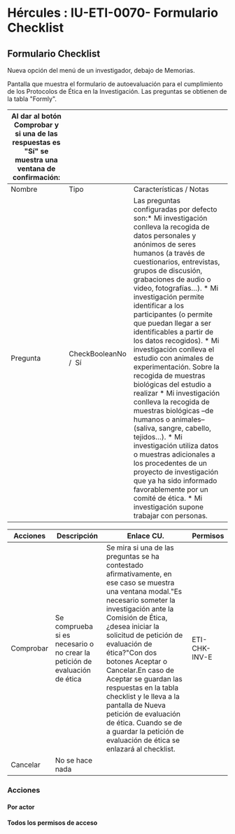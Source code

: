 # Hércules : IU\-ETI\-0070\- Formulario Checklist



  


## Formulario Checklist

Nueva opción del menú de un investigador, debajo de Memorias.

Pantalla que muestra el formulario de autoevaluación para el cumplimiento de los Protocolos de Ética en la Investigación. Las preguntas se obtienen de la tabla "Formly".

  




| Al dar al botón Comprobar y si una de las respuestas es "Sí" se muestra una ventana de confirmación: | | |
| --- | --- | --- |
| Nombre | Tipo | Características / Notas |
| Pregunta | CheckBooleanNo /  Sí | Las preguntas configuradas por defecto son:* Mi investigación conlleva la recogida de datos personales y anónimos de seres humanos (a través de cuestionarios, entrevistas, grupos de discusión, grabaciones de audio o video, fotografías…). * Mi investigación permite identificar a los participantes (o permite que puedan llegar a ser identificables a partir de los datos recogidos). * Mi investigación conlleva el estudio con animales de experimentación. Sobre la recogida de muestras biológicas del estudio a realizar * Mi investigación conlleva la recogida de muestras biológicas –de humanos o animales– (saliva, sangre, cabello, tejidos…). * Mi investigación utiliza datos o muestras adicionales a los procedentes de un proyecto de investigación que ya ha sido informado favorablemente por un comité de ética. * Mi investigación supone trabajar con personas. |



| Acciones | Descripción | Enlace CU. | Permisos |
| --- | --- | --- | --- |
| Comprobar | Se comprueba si es necesario o no crear la petición de evaluación de ética | Se mira si una de las preguntas se ha contestado afirmativamente, en ese caso se muestra una ventana modal."Es necesario someter la investigación ante la Comisión de Ética, ¿desea iniciar la solicitud de petición de evaluación de ética?"Con dos botones Aceptar o Cancelar.En caso de Aceptar se guardan las respuestas en la tabla checklist y le lleva a la pantalla de Nueva petición de evaluación de ética. Cuando se de a guardar la petición de evaluación de ética se enlazará al checklist. | ETI\-CHK\-INV\-E |
| Cancelar | No se hace nada |  |  |

### Acciones

#### Por actor

#### Todos los permisos de acceso




